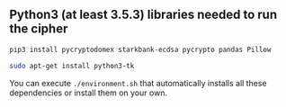 <!--
Licensed under Creative Commons Attribution 4.0 International License
https://creativecommons.org/licenses/by/4.0/
-->
## Python3 (at least 3.5.3) libraries needed to run the cipher
```bash
pip3 install pycryptodomex starkbank-ecdsa pycrypto pandas Pillow
```

```bash
sudo apt-get install python3-tk
```

You can execute `./environment.sh` that automatically installs all these
dependencies or install them on your own.
